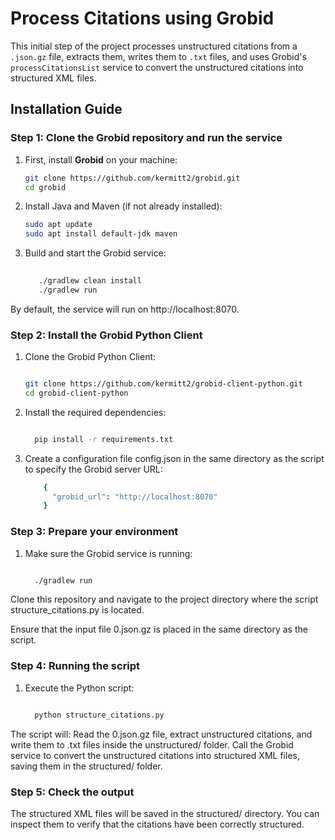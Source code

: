 # Process Citations using Grobid

This initial step of the project processes unstructured citations from a `.json.gz` file, extracts them, writes them to `.txt` files, and uses Grobid's `processCitationsList` service to convert the unstructured citations into structured XML files.

## Installation Guide

### Step 1: Clone the Grobid repository and run the service

1. First, install **Grobid** on your machine:
   ```bash
   git clone https://github.com/kermitt2/grobid.git
   cd grobid

2. Install Java and Maven (if not already installed):
    ```bash
    sudo apt update
    sudo apt install default-jdk maven

3. Build and start the Grobid service:

   ```bash
  
      ./gradlew clean install
      ./gradlew run

 By default, the service will run on http://localhost:8070.

### Step 2: Install the Grobid Python Client

 1. Clone the Grobid Python Client:

    ```bash

    git clone https://github.com/kermitt2/grobid-client-python.git
    cd grobid-client-python

2. Install the required dependencies:

    ```bash
    
      pip install -r requirements.txt

3. Create a configuration file config.json in the same directory as the script to specify the Grobid server URL:
     ```bash 
         {
           "grobid_url": "http://localhost:8070"
         }


### Step 3: Prepare your environment

 1. Make sure the Grobid service is running:

    ```bash

      ./gradlew run

Clone this repository and navigate to the project directory where the script structure_citations.py is located.

Ensure that the input file 0.json.gz is placed in the same directory as the script.

### Step 4: Running the script

1. Execute the Python script:

    ```bash

      python structure_citations.py

  The script will:
      Read the 0.json.gz file, extract unstructured citations, and write them to .txt files inside the unstructured/ folder.
      Call the Grobid service to convert the unstructured citations into structured XML files, saving them in the structured/ folder.

### Step 5: Check the output

The structured XML files will be saved in the structured/ directory. You can inspect them to verify that the citations have been correctly structured.

